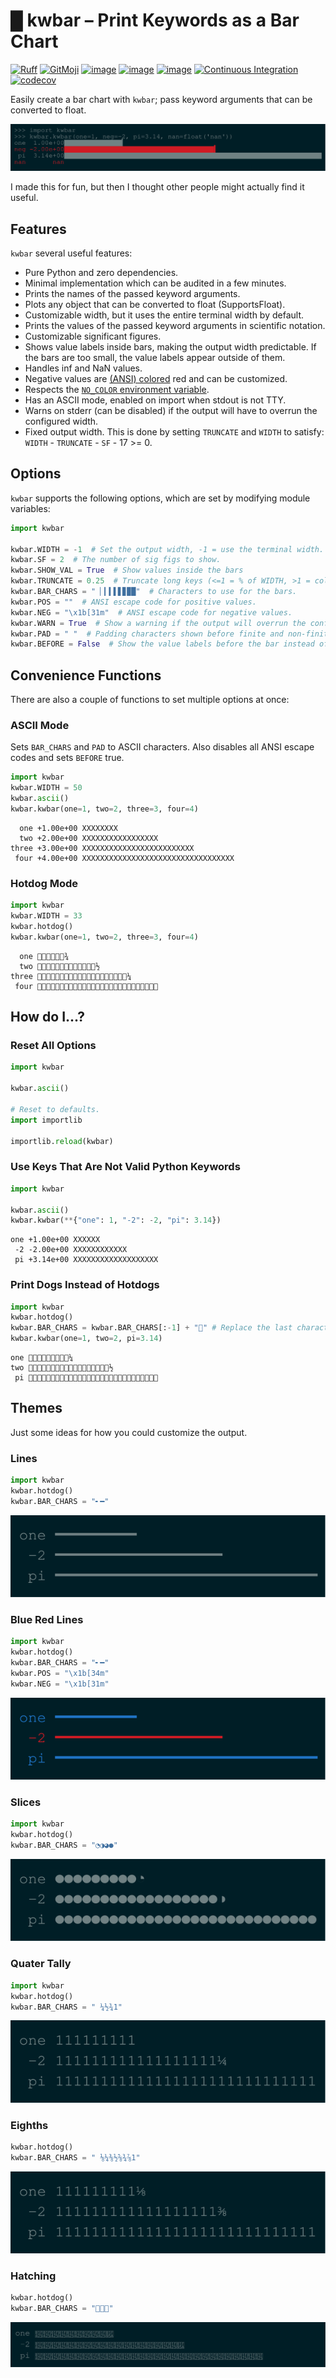 # █ kwbar – Print Keywords as a Bar Chart

[![Ruff](https://img.shields.io/endpoint?url=https://raw.githubusercontent.com/astral-sh/ruff/main/assets/badge/v2.json)](https://github.com/charliermarsh/ruff)
[![GitMoji](https://img.shields.io/badge/gitmoji-%20😜%20😍-FFDD67.svg)](https://gitmoji.dev)
[![image](https://img.shields.io/pypi/v/kwbar.svg)](https://pypi.python.org/pypi/kwbar)
[![image](https://img.shields.io/pypi/l/kwbar.svg)](https://pypi.python.org/pypi/kwbar)
[![image](https://img.shields.io/pypi/pyversions/kwbar.svg)](https://pypi.python.org/pypi/kwbar)
[![Continuous Integration](https://github.com/John-P/kwbar/actions/workflows/ci.yml/badge.svg)](https://github.com/John-P/kwbar/actions/workflows/ci.yml)
[![codecov](https://codecov.io/gh/John-P/kwbar/graph/badge.svg?token=AYTCMEYTCU)](https://codecov.io/gh/John-P/kwbar)

Easily create a bar chart with `kwbar`; pass keyword arguments that can be converted to float.

![kwbar](https://github.com/John-P/kwbar/raw/main/images/kwbar-solarized-dark.svg)

I made this for fun, but then I thought other people might actually find it useful.

## Features

`kwbar` several useful features:

- Pure Python and zero dependencies.
- Minimal implementation which can be audited in a few minutes.
- Prints the names of the passed keyword arguments.
- Plots any object that can be converted to float (SupportsFloat).
- Customizable width, but it uses the entire terminal width by default.
- Prints the values of the passed keyword arguments in scientific notation.
- Customizable significant figures.
- Shows value labels inside bars, making the output width predictable. If the bars are too small, the value labels appear outside of them.
- Handles inf and NaN values.
- Negative values are [(ANSI) colored](https://en.wikipedia.org/wiki/ANSI_escape_code#Colors) red and can be customized.
- Respects the [`NO_COLOR` environment variable](https://no-color.org).
- Has an ASCII mode, enabled on import when stdout is not TTY.
- Warns on stderr (can be disabled) if the output will have to overrun the configured width.
- Fixed output width. This is done by setting `TRUNCATE` and `WIDTH` to satisfy: `WIDTH` - `TRUNCATE` - `SF` - 17 >= 0.

## Options

`kwbar` supports the following options, which are set by modifying module variables:

```python
import kwbar

kwbar.WIDTH = -1  # Set the output width, -1 = use the terminal width.
kwbar.SF = 2  # The number of sig figs to show.
kwbar.SHOW_VAL = True  # Show values inside the bars
kwbar.TRUNCATE = 0.25  # Truncate long keys (<=1 = % of WIDTH, >1 = columns).
kwbar.BAR_CHARS = " ▏▎▍▌▋▊▉█"  # Characters to use for the bars.
kwbar.POS = ""  # ANSI escape code for positive values.
kwbar.NEG = "\x1b[31m"  # ANSI escape code for negative values.
kwbar.WARN = True  # Show a warning if the output will overrun the configured width.
kwbar.PAD = " "  # Padding characters shown before finite and non-finite values.
kwbar.BEFORE = False  # Show the value labels before the bar instead of inside.
```

## Convenience Functions

There are also a couple of functions to set multiple options at once:

### ASCII Mode

Sets `BAR_CHARS` and `PAD` to ASCII characters. Also disables all ANSI escape codes and sets `BEFORE` true.

```python
import kwbar
kwbar.WIDTH = 50
kwbar.ascii()
kwbar.kwbar(one=1, two=2, three=3, four=4)
```

```plain
  one +1.00e+00 XXXXXXXX
  two +2.00e+00 XXXXXXXXXXXXXXXXX
three +3.00e+00 XXXXXXXXXXXXXXXXXXXXXXXXX
 four +4.00e+00 XXXXXXXXXXXXXXXXXXXXXXXXXXXXXXXXXX
```

### Hotdog Mode

```python
import kwbar
kwbar.WIDTH = 33
kwbar.hotdog()
kwbar.kwbar(one=1, two=2, three=3, four=4)
```

```plain
  one 🌭🌭🌭🌭🌭🌭¾
  two 🌭🌭🌭🌭🌭🌭🌭🌭🌭🌭🌭🌭🌭½
three 🌭🌭🌭🌭🌭🌭🌭🌭🌭🌭🌭🌭🌭🌭🌭🌭🌭🌭🌭🌭¼
 four 🌭🌭🌭🌭🌭🌭🌭🌭🌭🌭🌭🌭🌭🌭🌭🌭🌭🌭🌭🌭🌭🌭🌭🌭🌭🌭🌭
```

## How do I...?

### Reset All Options

```python
import kwbar

kwbar.ascii()

# Reset to defaults.
import importlib

importlib.reload(kwbar)
```

### Use Keys That Are Not Valid Python Keywords

```python
import kwbar

kwbar.ascii()
kwbar.kwbar(**{"one": 1, "-2": -2, "pi": 3.14})
```

```plain
one +1.00e+00 XXXXXX
 -2 -2.00e+00 XXXXXXXXXXXX
 pi +3.14e+00 XXXXXXXXXXXXXXXXXXX
```

### Print Dogs Instead of Hotdogs

```python
import kwbar
kwbar.hotdog()
kwbar.BAR_CHARS = kwbar.BAR_CHARS[:-1] + "🐶" # Replace the last character.
kwbar.kwbar(one=1, two=2, pi=3.14)
```

```plain
one 🐶🐶🐶🐶🐶🐶🐶🐶🐶¼
two 🐶🐶🐶🐶🐶🐶🐶🐶🐶🐶🐶🐶🐶🐶🐶🐶🐶🐶½
 pi 🐶🐶🐶🐶🐶🐶🐶🐶🐶🐶🐶🐶🐶🐶🐶🐶🐶🐶🐶🐶🐶🐶🐶🐶🐶🐶🐶🐶🐶
```

## Themes

Just some ideas for how you could customize the output.

### Lines

```python
import kwbar
kwbar.hotdog()
kwbar.BAR_CHARS = "╸━"
```

![Red and blue lines in Solarized Dark colorscheme](https://github.com/John-P/kwbar/raw/main/images/lines-solarized-dark.svg)

### Blue Red Lines

```python
import kwbar
kwbar.hotdog()
kwbar.BAR_CHARS = "╸━"
kwbar.POS = "\x1b[34m"
kwbar.NEG = "\x1b[31m"
```

![Red and blue lines in Solarized Dark colorscheme](https://github.com/John-P/kwbar/raw/main/images/rb-lines-solarized-dark.svg)

### Slices

```python
import kwbar
kwbar.hotdog()
kwbar.BAR_CHARS = "◔◑◕●"
```

![Slices in Solarized Dark colorscheme](https://github.com/John-P/kwbar/raw/main/images/slices-solarized-dark.svg)

### Quater Tally

```python
import kwbar
kwbar.hotdog()
kwbar.BAR_CHARS = " ¼½¾1"
```

![Quater tally in Solarized Dark colorscheme](https://github.com/John-P/kwbar/raw/main/images/quater-tally-solarized-dark.svg)

### Eighths

```python
kwbar.hotdog()
kwbar.BAR_CHARS = " ⅛¼⅜½⅝¾⅞1"
```

![Eighths in Solarized Dark colorscheme](https://github.com/John-P/kwbar/raw/main/images/eighths-solarized-dark.svg)

### Hatching

```python
kwbar.hotdog()
kwbar.BAR_CHARS = "🥚🐣🐥"
```

![Hatching in Solarized Dark colorscheme](https://github.com/John-P/kwbar/raw/main/images/hatching-solarized-dark.svg)
